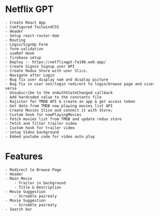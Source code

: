 # Netflix GPT
    - Create React App
    - Comfigured TailwindCSS
    - Header
    - Setup react-router-dom
    - Routing
    - Login/SignUp Form
    - form validation
    - useRef Hook
    - firebase setup
    - Deploy :- https://netflixgpt-fa108.web.app/
    - Create Signin Signup user API
    - Create Redux Store with user Slics.
    - Navigate after Login
    - Bug fix user display nam and display picture
    - Bug fix in user not/login redirect to login/browse page and vise-versa
    - Unsubscribe to the onAuthStateChanged callback
    - Add hardcoded value to the constants file
    - Rajister for TMDB API & create an app & get access token
    - Get data from TMDB now playing movies list API
    - Create Movies Slice and connect it with Store;
    - Custom hook for nowPlayingMovies
    - Fetch movies list from TMDB and update redux store
    - fetch and filter trailer video
    - Custom hook for trailer video
    - setup Video background
    - Embed youtube code for video auto play
    
    
# Features

    - Redirect to Browse Page
    - Header
    - Main Movie
        - Trailer in background
        - Title & Description
    - Movie Suggestion 
        - Scroable pairealy
    - Movie Suggestion 
        - Scroable pairealy
    - Search bar